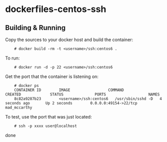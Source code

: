 dockerfiles-centos-ssh
======
Building & Running
------
Copy the sources to your docker host and build the container:

		# docker build -rm -t <username>/ssh:centos6 .
To run:

		# docker run -d -p 22 <username>/ssh:centos6
Get the port that the container is listening on:

		# docker ps
		CONTAINER ID        IMAGE                 COMMAND             CREATED             STATUS              PORTS                   NAMES
		8c82a9287b23        <username>/ssh:centos6   /usr/sbin/sshd -D   4 seconds ago       Up 2 seconds        0.0.0.0:49154->22/tcp   mad_mccarthy        
To test, use the port that was just located:

		# ssh -p xxxx user@localhost
done
